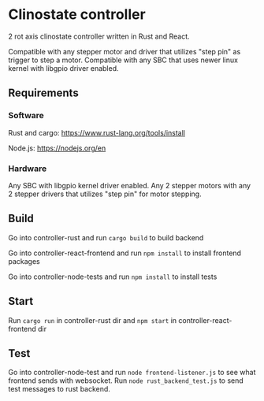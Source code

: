 # Clinostate controller 
2 rot axis clinostate controller written in Rust and React.

Compatible with any stepper motor and driver that utilizes "step pin" as trigger to step a motor. Compatible with any SBC that uses newer linux kernel with libgpio driver enabled.

## Requirements

### Software
Rust and cargo: https://www.rust-lang.org/tools/install

Node.js: https://nodejs.org/en

### Hardware
Any SBC with libgpio kernel driver enabled. Any 2 stepper motors with any 2 stepper drivers that utilizes "step pin" for motor stepping.

## Build 
Go into controller-rust and run `cargo build` to build backend

Go into controller-react-frontend and run `npm install` to install frontend packages

Go into controller-node-tests and run `npm install` to install tests

## Start 
Run `cargo run` in controller-rust dir and `npm start` in controller-react-frontend dir

## Test
Go into controller-node-test and run `node frontend-listener.js` to see what frontend sends with websocket. Run `node rust_backend_test.js` to send test messages to rust backend.

